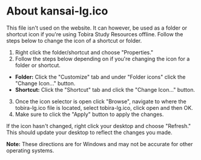 # About kansai-lg.ico
This file isn't used on the website. It can however, be used as a folder or shortcut icon if you're using Tobira Study Resources offline. Follow the steps below to change the icon of a shortcut or folder.

1. Right click the folder/shortcut and choose "Properties."
2. Follow the steps below depending on if you're changing the icon for a folder or shortcut.
  - **Folder:** Click the "Customize" tab and under "Folder icons" click the "Change Icon..." button.
  - **Shortcut:** Click the "Shortcut" tab and click the "Change Icon..." button.
3. Once the icon selector is open click "Browse", navigate to where the tobira-lg.ico file is located, select tobira-lg.ico, click open and then OK.
4. Make sure to click the "Apply" button to apply the changes.

If the icon hasn't changed, right click your desktop and choose "Refresh." This should update your desktop to reflect the changes you made.

**Note:** These directions are for Windows and may not be accurate for other operating systems.
